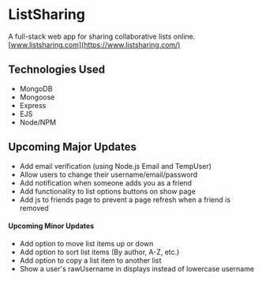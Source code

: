 # ListSharing
A full-stack web app for sharing collaborative lists online.
[www.listsharing.com](https://www.listsharing.com/)

## Technologies Used
* MongoDB
* Mongoose
* Express
* EJS
* Node/NPM

## Upcoming Major Updates
* Add email verification (using Node.js Email and TempUser)
* Allow users to change their username/email/password
* Add notification when someone adds you as a friend
* Add functionality to list options buttons on show page
* Add js to friends page to prevent a page refresh when a friend is removed

#### Upcoming Minor Updates
* Add option to move list items up or down
* Add option to sort list items (By author, A-Z, etc.)
* Add option to copy a list item to another list
* Show a user's rawUsername in displays instead of lowercase username
